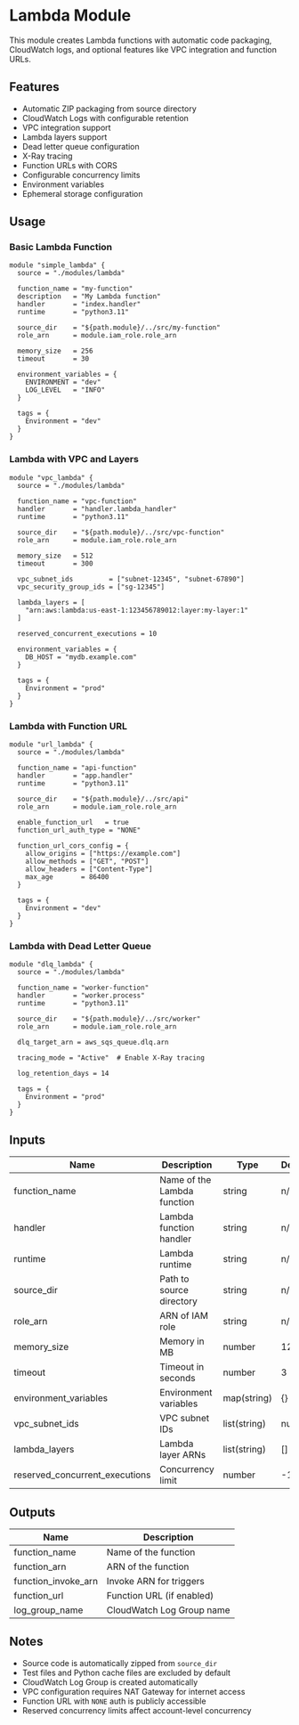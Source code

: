 # Lambda Module

This module creates Lambda functions with automatic code packaging, CloudWatch logs, and optional features like VPC integration and function URLs.

## Features

- Automatic ZIP packaging from source directory
- CloudWatch Logs with configurable retention
- VPC integration support
- Lambda layers support
- Dead letter queue configuration
- X-Ray tracing
- Function URLs with CORS
- Configurable concurrency limits
- Environment variables
- Ephemeral storage configuration

## Usage

### Basic Lambda Function

```hcl
module "simple_lambda" {
  source = "./modules/lambda"

  function_name = "my-function"
  description   = "My Lambda function"
  handler       = "index.handler"
  runtime       = "python3.11"

  source_dir    = "${path.module}/../src/my-function"
  role_arn      = module.iam_role.role_arn

  memory_size   = 256
  timeout       = 30

  environment_variables = {
    ENVIRONMENT = "dev"
    LOG_LEVEL   = "INFO"
  }

  tags = {
    Environment = "dev"
  }
}
```

### Lambda with VPC and Layers

```hcl
module "vpc_lambda" {
  source = "./modules/lambda"

  function_name = "vpc-function"
  handler       = "handler.lambda_handler"
  runtime       = "python3.11"

  source_dir    = "${path.module}/../src/vpc-function"
  role_arn      = module.iam_role.role_arn

  memory_size   = 512
  timeout       = 300

  vpc_subnet_ids         = ["subnet-12345", "subnet-67890"]
  vpc_security_group_ids = ["sg-12345"]

  lambda_layers = [
    "arn:aws:lambda:us-east-1:123456789012:layer:my-layer:1"
  ]

  reserved_concurrent_executions = 10

  environment_variables = {
    DB_HOST = "mydb.example.com"
  }

  tags = {
    Environment = "prod"
  }
}
```

### Lambda with Function URL

```hcl
module "url_lambda" {
  source = "./modules/lambda"

  function_name = "api-function"
  handler       = "app.handler"
  runtime       = "python3.11"

  source_dir    = "${path.module}/../src/api"
  role_arn      = module.iam_role.role_arn

  enable_function_url   = true
  function_url_auth_type = "NONE"

  function_url_cors_config = {
    allow_origins = ["https://example.com"]
    allow_methods = ["GET", "POST"]
    allow_headers = ["Content-Type"]
    max_age       = 86400
  }

  tags = {
    Environment = "dev"
  }
}
```

### Lambda with Dead Letter Queue

```hcl
module "dlq_lambda" {
  source = "./modules/lambda"

  function_name = "worker-function"
  handler       = "worker.process"
  runtime       = "python3.11"

  source_dir    = "${path.module}/../src/worker"
  role_arn      = module.iam_role.role_arn

  dlq_target_arn = aws_sqs_queue.dlq.arn

  tracing_mode = "Active"  # Enable X-Ray tracing

  log_retention_days = 14

  tags = {
    Environment = "prod"
  }
}
```

## Inputs

| Name | Description | Type | Default | Required |
|------|-------------|------|---------|----------|
| function_name | Name of the Lambda function | string | n/a | yes |
| handler | Lambda function handler | string | n/a | yes |
| runtime | Lambda runtime | string | n/a | yes |
| source_dir | Path to source directory | string | n/a | yes |
| role_arn | ARN of IAM role | string | n/a | yes |
| memory_size | Memory in MB | number | 128 | no |
| timeout | Timeout in seconds | number | 3 | no |
| environment_variables | Environment variables | map(string) | {} | no |
| vpc_subnet_ids | VPC subnet IDs | list(string) | null | no |
| lambda_layers | Lambda layer ARNs | list(string) | [] | no |
| reserved_concurrent_executions | Concurrency limit | number | -1 | no |

## Outputs

| Name | Description |
|------|-------------|
| function_name | Name of the function |
| function_arn | ARN of the function |
| function_invoke_arn | Invoke ARN for triggers |
| function_url | Function URL (if enabled) |
| log_group_name | CloudWatch Log Group name |

## Notes

- Source code is automatically zipped from `source_dir`
- Test files and Python cache files are excluded by default
- CloudWatch Log Group is created automatically
- VPC configuration requires NAT Gateway for internet access
- Function URL with `NONE` auth is publicly accessible
- Reserved concurrency limits affect account-level concurrency